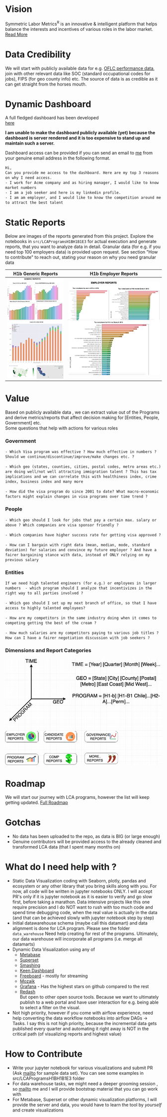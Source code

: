 # Vision
Symmetric Labor Metrics<sup>R</sup>  is an innovative & intelligent platform that helps balance the interests and incentives of various roles in the labor market. 
[Read More](docs/vision.md)

# Data Credibility
We will start with publicly available data for e.g. [OFLC performance data](https://www.foreignlaborcert.doleta.gov/performancedata.cfm), join with other relevant data like SOC (standard occupational codes for jobs), FIPS (for geo county info) etc. The source of data is as credible as it can get straight from the horses mouth.

# Dynamic Dashboard
A full fledged dashboard has been developed  
[here](Symmetric-Labor-Metrics.mov.gif)  

<strong>I am unable to make the dashboard publicly available (yet) because the dashboard is server rendered and it is too expensive to stand up and maintain such a server.</strong> 

Dashboard access can be provided if you can send an email to [me](mailto:pradeep@automationpractice.com) from your genuine email address in the following format.

```
Hi,
Can you provide me access to the dashboard. Here are my top 3 reasons on why I need access.  
- I work for Acme company and as hiring manager, I would like to know market numbers
- I am a job seeker and here is my linkedin profile.
- I am am employer, and I would like to know the competition around me to attract the best talent
```


# Static Reports
Below are images of the reports generated from this project. Explore the notebooks in `src/LCAProgramsH1BH1B1E3` for actual execution and generate reports, that you want to analyze data in detail. Granular data (for e.g. if you need top 100 employers data) is provided upon request. See section "How to contribute" to reach out, stating your reason on why you need granular data  

H1b Generic Reports             |  H1b Employer Reports
:------------------------------:|:------------------------:
![](github_generic_reports_preview.png)  |  ![](github_employer_reports_preview.png)

# Value
Based on publicly available data , we can extract value out of the Programs and derive metrics/reports that affect decision making for [Entities, People, Government] etc.  
Some questions that help with actions for various roles
### Government

    - Which Visa program was effective ? How much effective in numbers ? Should we continue/discontinue/improve/make changes etc. ? 

    - Which geo (states, counties, cities, postal codes, metro areas etc.) are doing well/not well attracting immigration talent ? This has tax implications and we can correlate this with healthiness index, crime index, business index and many more

    - How did the visa program do since 2001 to date? What macro-economic factors might explain changes in visa programs over time trend ?

### People

    - Which geo should I look for jobs that pay a certain max. salary or above ? Which companies are visa sponsor friendly ?

    - Which companies have higher success rate for getting visa approved ?

    - How can I bargain with right data (mean, median, mode, standard deviation) for salaries and convince my future employer ? And have a fairer bargaining stance with data, instead of ONLY relying on my previous salary

### Entities

    If we need high talented engineers (for e.g.) or employees in larger numbers  - which program should I analyze that incentivizes in the right way to all parties involved ? 

    - Which geo should I set up my next branch of office, so that I have access to highly talented employees?

    - How are my competitors in the same industry doing when it comes to competing getting the best of the cream ?

    - How much salaries are my competitors paying to various job titles ? How can I have a fairer negotiation discussion with job seekers ?  

### Dimensions and Report Categories
![Dimensions and Categories](value_reports.png)

# Roadmap
We will start our journey with LCA programs, however the list will keep getting updated. [Full Roadmap](docs/roadmap.md)  


# Gotchas
- No data has been uploaded to the repo, as data is BIG (or large enough)
- Genuine contributors will be provided access to the already cleaned and transformed LCA data (that I spent many months on)

# What do I need help with ?
- Static Data Visualization coding with Seaborn, plotly, pandas and ecosystem or any other library that you bring skills along with you. For now, all code will be written in jupyter notebooks ONLY. I will accept PR's only if it is jupyter notebook as it is easier to verify and go slow first, before taking a marathon. Data intensive projects like this one require precision and I do NOT want to rush with too much code and spend time debugging code, when the real value is actually in the data (and that can be achieved slowly with jupyter notebook step by step)
- Initial datawarehouse schema (maybe call this datamart) and data alignment is done for LCA program. Please see the folder `data_warehouse` Need help creating for rest of the programs. Ultimately, our data warehouse will incorporate all programs (i.e. merge all datamarts)
- Dynamic Data Visualization using any of 
    - [Metabase](https://github.com/metabase/metabase)
    - [Superset](https://github.com/apache/incubator-superset)
    - [Smashing](https://github.com/Smashing/smashing)
    - [Keen Dashboard](https://github.com/keen/dashboards)
    - [Freeboard](https://github.com/Freeboard/freeboard) - mostly for streaming
    - [Mozaik](https://github.com/plouc/mozaik)
    - [Grafana](https://github.com/grafana/grafana) - Has the highest stars on github compared to the rest
    - [Redash](https://github.com/getredash/redash)  
But open to other open source tools. Because we want to ultimately publish to a web portal and have user interaction for e.g. being able to select a filter on the visual.
- Not high priority, however if you come with airflow experience, need help converting the data workflow notebooks into airflow DAGs -> Tasks. I say this is not high priority, because the incremental data gets published every quarter and automating it right away is NOT in the critical path (of visualizing reports and highest value)

# How to Contribute
- Write your jupyter notebook for various visualizations and submit PR (Ask [mailto](mailto:pradeep@automationpractice.com) for sample data set). You can see some examples in src/LCAProgramsH1BH1B1E3 folder
- For data warehouse tasks, we might need a deeper grooming session , so [mailto](mailto:pradeep@automationpractice.com) me and I will provide bootstrap material that you can go work with
- For Metabase, Superset or other dynamic visualization platforms, I will provide the server and data, you would have to learn the tool by *yourself* and create visualizations
